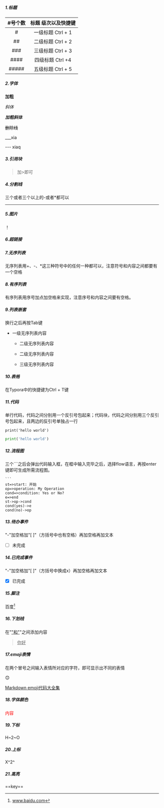 ##### 1.标题

| #号个数 | 标题 级次以及快捷键 |
| :-----: | :-----------------: |
|    #    |  一级标题 Ctrl + 1  |
|   ##    |  二级标题 Ctrl + 2  |
|   ###   |  三级标题 Ctrl + 3  |
|  ####   |  四级标题 Ctrl +4   |
|  #####  |  五级标题 Ctrl + 5  |

##### 2.字体

**加粗**

*斜体*

***加粗斜体***

~~删除线~~

___xia

--- xiaq

##### 3.引用块

>加>即可

##### 4.分割线

三个或者三个以上的-或者*都可以

---

##### 5.图片

！[]()

##### 6.超链接

[]()

##### 7.无序列表

无序列表用+、-、*这三种符号中的任何一种都可以，注意符号和内容之间都要有一个空格

##### 8.有序列表

有序列表用序号加点加空格来实现，注意序号和内容之间要有空格。

##### 9.列表嵌套

换行之后再按Tab键

- 一级无序列表内容

  - 二级无序列表内容

  - 二级无序列表内容

  - 三级无序列表内容

##### 10.表格

在Typora中的快捷键为Ctrl + T键

##### 11.代码

单行代码，代码之间分别用一个反引号包起来；代码块，代码之间分别用三个反引号包起来，且两边的反引号单独占一行

`print('hello world')`

```python
print('hello world')
```

##### 12.流程图

三个```之后会弹出代码输入框，在框中输入完毕之后，选择flow语言，再按enter键即可生成所需流程图。

~~~flow
```
st=>start: 开始
op=>operation: My Operation
cond=>condition: Yes or No?
e=>end
st->op->cond
cond(yes)->e
cond(no)->op

~~~

##### 13.待办事件

"-"加空格加"[ ]"（方括号中也有空格）再加空格再加文本

- [ ] 未完成

##### 14.已完成事件

"-"加空格加"[ ]"（方括号中换成x）再加空格再加文本

- [x] 已完成

##### 15.脚注

百度[^1]

[^1]: www.baidu.com

#####  16.下划线

在"<u>"和"</u>"之间添加内容

> <u>你好</u>

##### 17.emoji表情

在两个冒号之间输入表情所对应的字符，即可显示出不同的表情

:blush:

[Markdown emoji代码大全集](https://www.cnblogs.com/chenych/p/8623353.html)

##### 18.字体颜色

<font color=red>内容</font>

##### 19.下标

H~2~O

##### 20.上标

X^2^

##### 21.高亮

==key==

